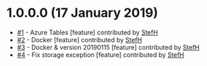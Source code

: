 # 1.0.0.0 (17 January 2019)
- [#1](https://github.com/StefH/QboxNext/pull/1) - Azure Tables [feature] contributed by [StefH](https://github.com/StefH)
- [#2](https://github.com/StefH/QboxNext/pull/2) - Docker [feature] contributed by [StefH](https://github.com/StefH)
- [#3](https://github.com/StefH/QboxNext/pull/3) - Docker &amp; version 20190115 [feature] contributed by [StefH](https://github.com/StefH)
- [#4](https://github.com/StefH/QboxNext/pull/4) - Fix storage exception [feature] contributed by [StefH](https://github.com/StefH)

